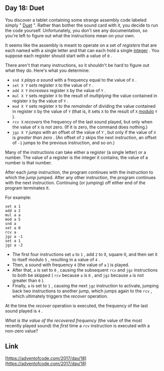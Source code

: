 ## Day 18: Duet

You discover a tablet containing some strange assembly code labeled simply " [Duet](https://en.wikipedia.org/wiki/Duet) ". Rather than bother the sound card with it, you decide to run the code yourself. Unfortunately, you don't see any documentation, so you're left to figure out what the instructions mean on your own.

It seems like the assembly is meant to operate on a set of _registers_ that are each named with a single letter and that can each hold a single [integer](https://en.wikipedia.org/wiki/Integer) . You suppose each register should start with a value of `0` .

There aren't that many instructions, so it shouldn't be hard to figure out what they do. Here's what you determine:

- `snd X` _plays a sound_ with a frequency equal to the value of `X` .
- `set X Y` _sets_ register `X` to the value of `Y` .
- `add X Y` _increases_ register `X` by the value of `Y` .
- `mul X Y` sets register `X` to the result of _multiplying_ the value contained in register `X` by the value of `Y` .
- `mod X Y` sets register `X` to the _remainder_ of dividing the value contained in register `X` by the value of `Y` (that is, it sets `X` to the result of `X` [modulo](https://en.wikipedia.org/wiki/Modulo_operation) `Y` ).
- `rcv X` _recovers_ the frequency of the last sound played, but only when the value of `X` is not zero. (If it is zero, the command does nothing.)
- `jgz X Y` _jumps_ with an offset of the value of `Y` , but only if the value of `X` is _greater than zero_ . (An offset of `2` skips the next instruction, an offset of `-1` jumps to the previous instruction, and so on.)

Many of the instructions can take either a register (a single letter) or a number. The value of a register is the integer it contains; the value of a number is that number.

After each _jump_ instruction, the program continues with the instruction to which the _jump_ jumped. After any other instruction, the program continues with the next instruction. Continuing (or jumping) off either end of the program terminates it.

For example:

    set a 1
    add a 2
    mul a a
    mod a 5
    snd a
    set a 0
    rcv a
    jgz a -1
    set a 1
    jgz a -2

- The first four instructions set `a` to `1` , add `2` to it, square it, and then set it to itself modulo `5` , resulting in a value of `4` .
- Then, a sound with frequency `4` (the value of `a` ) is played.
- After that, `a` is set to `0` , causing the subsequent `rcv` and `jgz` instructions to both be skipped ( `rcv` because `a` is `0` , and `jgz` because `a` is not greater than `0` ).
- Finally, `a` is set to `1` , causing the next `jgz` instruction to activate, jumping back two instructions to another jump, which jumps again to the `rcv` , which ultimately triggers the _recover_ operation.

At the time the _recover_ operation is executed, the frequency of the last sound played is `4` .

_What is the value of the recovered frequency_ (the value of the most recently played sound) the _first_ time a `rcv` instruction is executed with a non-zero value?

## Link

[https://adventofcode.com/2017/day/18](https://adventofcode.com/2017/day/18)
